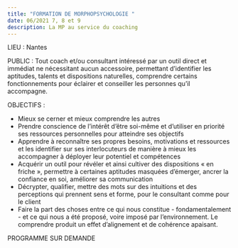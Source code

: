 ```yaml
---
title: "FORMATION DE MORPHOPSYCHOLOGIE "
date: 06/2021 7, 8 et 9
description: La MP au service du coaching
---
```

LIEU : Nantes

PUBLIC  :
Tout coach et/ou consultant intéressé par un outil direct et immédiat ne nécessitant aucun accessoire, permettant
d’identifier les aptitudes, talents et dispositions naturelles, comprendre certains fonctionnements pour éclairer et
conseiller les personnes qu’il accompagne.

OBJECTIFS :

* Mieux se cerner et mieux comprendre les autres
* Prendre conscience de l’intérêt d’être soi-même et d’utiliser en priorité ses ressources personnelles pour
  atteindre ses objectifs
* Apprendre à reconnaître ses propres besoins, motivations et ressources et les identifier sur ses
  interlocuteurs de manière à mieux les accompagner à déployer leur potentiel et compétences
* Acquérir un outil pour révéler et ainsi cultiver des dispositions « en friche », permettre à certaines
  aptitudes masquées d’émerger, ancrer la confiance en soi, améliorer sa communication
* Décrypter, qualifier, mettre des mots sur des intuitions et des perceptions qui prennent sens et forme, pour
  le consultant comme pour le client
* Faire la part des choses entre ce qui nous constitue - fondamentalement - et ce qui nous a été proposé,
  voire imposé par l’environnement. Le comprendre produit un effet d’alignement et de cohérence apaisant.

PROGRAMME SUR DEMANDE